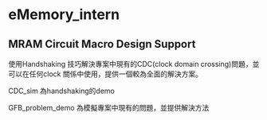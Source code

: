 # eMemory_intern


## MRAM Circuit Macro Design Support
使用Handshaking 技巧解決專案中現有的CDC(clock domain crossing)問題，並可以在任何clock 關係中使用，提供一個較為全面的解決方案。

CDC_sim 為handshaking的demo

GFB_problem_demo 為模擬專案中現有的問題，並提供解決方法
